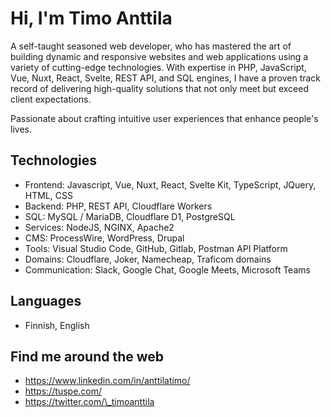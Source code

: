 # Hi, I'm Timo Anttila

A self-taught seasoned web developer, who has mastered the art of building dynamic and responsive websites and web applications using a variety of cutting-edge technologies. With expertise in PHP, JavaScript, Vue, Nuxt, React, Svelte, REST API, and SQL engines, I have a proven track record of delivering high-quality solutions that not only meet but exceed client expectations.

Passionate about crafting intuitive user experiences that enhance people's lives.

## Technologies

- Frontend: Javascript, Vue, Nuxt, React, Svelte Kit, TypeScript, JQuery, HTML, CSS
- Backend: PHP, REST API, Cloudflare Workers
- SQL: MySQL / MariaDB, Cloudflare D1, PostgreSQL
- Services: NodeJS, NGINX, Apache2
- CMS: ProcessWire, WordPress, Drupal
- Tools: Visual Studio Code, GitHub, Gitlab, Postman API Platform
- Domains: Cloudflare, Joker, Namecheap, Traficom domains
- Communication: Slack, Google Chat, Google Meets, Microsoft Teams

## Languages

- Finnish, English

## Find me around the web

- https://www.linkedin.com/in/anttilatimo/
- https://tuspe.com/
- https://twitter.com/\_timoanttila
